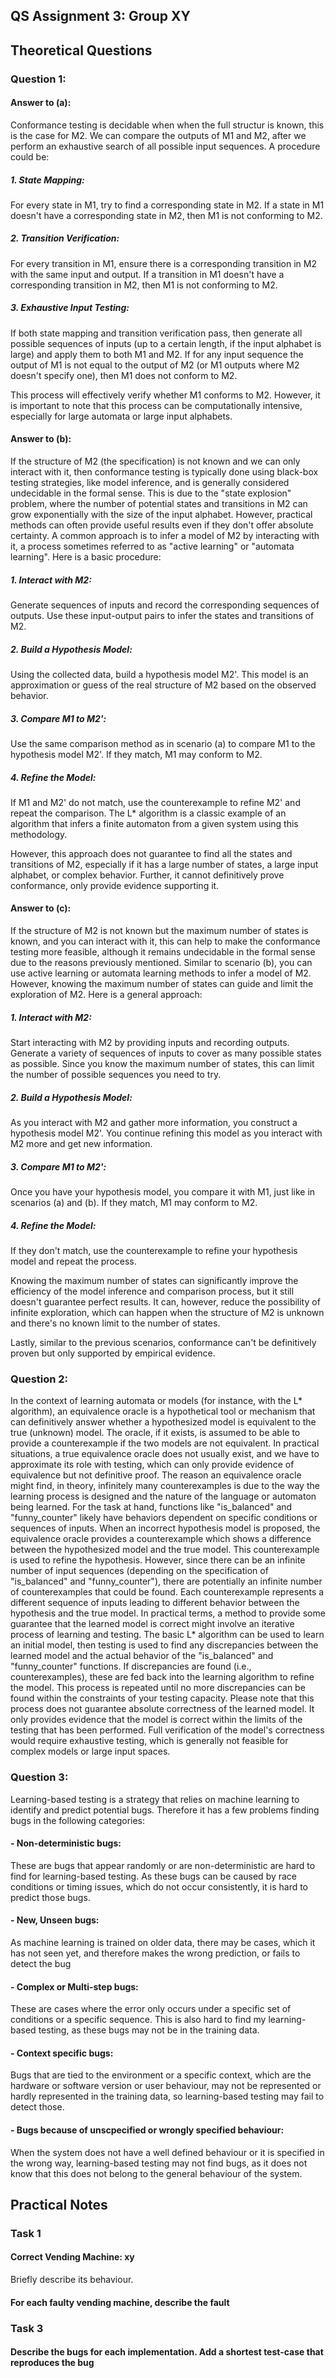 ## QS Assignment 3: Group XY

## Theoretical Questions
### Question 1:
#### Answer to (a):
Conformance testing is decidable when when the full structur is known, this is the case for M2.
We can compare the outputs of M1 and M2, after we perform an exhaustive search of all possible input sequences.
A procedure could be:
##### 1. State Mapping:
For every state in M1, try to find a corresponding state in M2. If a state in M1 doesn't have a corresponding state in M2, then M1 is not conforming to M2.
##### 2. Transition Verification:
For every transition in M1, ensure there is a corresponding transition in M2 with the same input and output. If a transition in M1 doesn't have a 
corresponding transition in M2, then M1 is not conforming to M2.
##### 3. Exhaustive Input Testing:
If both state mapping and transition verification pass, then generate all possible sequences of inputs (up to a certain length, if the input alphabet is large) 
and apply them to both M1 and M2. If for any input sequence the output of M1 is not equal to the output of M2 (or M1 outputs where M2 doesn't specify one), 
then M1 does not conform to M2. 

This process will effectively verify whether M1 conforms to M2. However, it is important to note that this process can be computationally intensive, 
especially for large automata or large input alphabets.

#### Answer to (b):
If the structure of M2 (the specification) is not known and we can only interact with it, then conformance testing is typically done using black-box testing strategies, like model inference, and is generally considered undecidable in the formal sense. This is due to the "state explosion" problem, where the number of potential states and transitions in M2 can grow exponentially with the size of the input alphabet. However, practical methods can often provide useful results even if they don't offer absolute certainty. A common approach is to infer a model of M2 by interacting with it, a process sometimes referred to as "active learning" or "automata learning". 
Here is a basic procedure: 
##### 1. Interact with M2:
Generate sequences of inputs and record the corresponding sequences of outputs. Use these input-output pairs to infer the states and transitions of M2. 
##### 2. Build a Hypothesis Model:
Using the collected data, build a hypothesis model M2'. This model is an approximation or guess of the real structure of M2 based on the observed behavior. 
##### 3. Compare M1 to M2': 
Use the same comparison method as in scenario (a) to compare M1 to the hypothesis model M2'. If they match, M1 may conform to M2. 
##### 4. Refine the Model: 
If M1 and M2' do not match, use the counterexample to refine M2' and repeat the comparison. The L* algorithm is a classic example of an algorithm that infers a finite automaton from a given system using this methodology. 

However, this approach does not guarantee to find all the states and transitions of M2, especially if it has a large number of states, a large input alphabet, or complex behavior. Further, it cannot definitively prove conformance, only provide evidence supporting it.

#### Answer to (c):
If the structure of M2 is not known but the maximum number of states is known, and you can interact with it, this can help to make the conformance testing more feasible, although it remains undecidable in the formal sense due to the reasons previously mentioned. Similar to scenario (b), you can use active learning or automata learning methods to infer a model of M2. However, knowing the maximum number of states can guide and limit the exploration of M2. 
Here is a general approach: 
##### 1. Interact with M2: 
Start interacting with M2 by providing inputs and recording outputs. Generate a variety of sequences of inputs to cover as many possible states as possible. Since you know the maximum number of states, this can limit the number of possible sequences you need to try. 
##### 2. Build a Hypothesis Model: 
As you interact with M2 and gather more information, you construct a hypothesis model M2'. You continue refining this model as you interact with M2 more and get new information. 
##### 3. Compare M1 to M2': 
Once you have your hypothesis model, you compare it with M1, just like in scenarios (a) and (b). If they match, M1 may conform to M2. 
##### 4. Refine the Model: 
If they don't match, use the counterexample to refine your hypothesis model and repeat the process. 

Knowing the maximum number of states can significantly improve the efficiency of the model inference and comparison process, but it still doesn't guarantee perfect results. It can, however, reduce the possibility of infinite exploration, which can happen when the structure of M2 is unknown and there's no known limit to the number of states. 

Lastly, similar to the previous scenarios, conformance can't be definitively proven but only supported by empirical evidence.
### Question 2:
In the context of learning automata or models (for instance, with the L* algorithm), an equivalence oracle is a hypothetical tool or mechanism that can definitively answer whether a hypothesized model is equivalent to the true (unknown) model. The oracle, if it exists, is assumed to be able to provide a counterexample if the two models are not equivalent.
In practical situations, a true equivalence oracle does not usually exist, and we have to approximate its role with testing, which can only provide evidence of equivalence but not definitive proof.
The reason an equivalence oracle might find, in theory, infinitely many counterexamples is due to the way the learning process is designed and the nature of the language or automaton being learned.
For the task at hand, functions like "is_balanced" and "funny_counter" likely have behaviors dependent on specific conditions or sequences of inputs. When an incorrect hypothesis model is proposed, the equivalence oracle provides a counterexample which shows a difference between the hypothesized model and the true model. This counterexample is used to refine the hypothesis.
However, since there can be an infinite number of input sequences (depending on the specification of "is_balanced" and "funny_counter"), there are potentially an infinite number of counterexamples that could be found. Each counterexample represents a different sequence of inputs leading to different behavior between the hypothesis and the true model.
In practical terms, a method to provide some guarantee that the learned model is correct might involve an iterative process of learning and testing. The basic L* algorithm can be used to learn an initial model, then testing is used to find any discrepancies between the learned model and the actual behavior of the "is_balanced" and "funny_counter" functions. If discrepancies are found (i.e., counterexamples), these are fed back into the learning algorithm to refine the model. This process is repeated until no more discrepancies can be found within the constraints of your testing capacity.
Please note that this process does not guarantee absolute correctness of the learned model. It only provides evidence that the model is correct within the limits of the testing that has been performed. Full verification of the model's correctness would require exhaustive testing, which is generally not feasible for complex models or large input spaces.

### Question 3:
Learning-based testing is a strategy that relies on machine learning to identify and predict potential bugs.
Therefore it has a few problems finding bugs in the following categories:
#### - Non-deterministic bugs:
These are bugs that appear randomly or are non-deterministic are hard to find for learning-based testing.
As these bugs can be caused by race conditions or timing issues, which do not occur consistently, it is hard to predict those bugs.
#### - New, Unseen bugs:
As machine learning is trained on older data, there may be cases, which it has not seen yet, 
and therefore makes the wrong prediction, or fails to detect the bug
#### - Complex or Multi-step bugs:
These are cases where the error only occurs under a specific set of conditions or a specific sequence. This is also hard
to find my learning-based testing, as these bugs may not be in the training data.
#### - Context specific bugs:
Bugs that are tied to the environment or a specific context, which are the hardware or software version or user behaviour, may not be represented or hardly
represented in the training data, so learning-based testing may fail to detect those.
#### - Bugs because of unscpecified or wrongly specified behaviour:
When the system does not have a well defined behaviour or it is specified in the wrong way, learning-based testing
may not find bugs, as it does not know that this does not belong to the general behaviour of the system.

## Practical Notes

### Task 1

#### Correct Vending Machine: xy
Briefly describe its behaviour.

#### For each faulty vending machine, describe the fault

### Task 3

#### Describe the bugs for each implementation. Add a shortest test-case that reproduces the bug 
